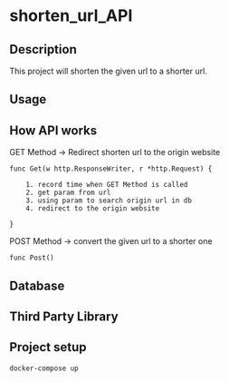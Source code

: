 # shorten_url_API

## Description
This project will shorten the given url to a shorter url.

## Usage

## How API works
GET Method -> Redirect shorten url to the origin website
```go=
func Get(w http.ResponseWriter, r *http.Request) {
    
    1. record time when GET Method is called
    2. get param from url
    3. using param to search origin url in db
    4. redirect to the origin website
    
}
```
POST Method -> convert the given url to a shorter one 
```go=
func Post()
```
## Database

## Third Party Library

## Project setup
```
docker-compose up
```
